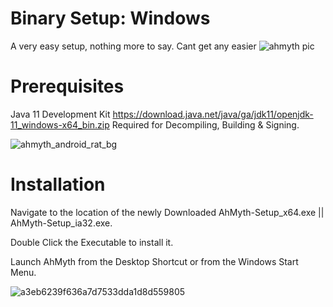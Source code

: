 # Binary Setup: Windows
A very easy setup, nothing more to say. Cant get any easier
![ahmyth pic](https://github.com/user-attachments/assets/ac843278-55a8-4ed8-bba0-bb054510ce37)

# Prerequisites
Java 11 Development Kit   https://download.java.net/java/ga/jdk11/openjdk-11_windows-x64_bin.zip
Required for Decompiling, Building & Signing.

![ahmyth_android_rat_bg](https://github.com/user-attachments/assets/bdc924e7-fbc5-4da7-a4a4-cd807247ccd2)


# Installation
Navigate to the location of the newly Downloaded AhMyth-Setup_x64.exe || AhMyth-Setup_ia32.exe.

Double Click the Executable to install it.

Launch AhMyth from the Desktop Shortcut or from the Windows Start Menu.

![a3eb6239f636a7d7533dda1d8d559805](https://github.com/user-attachments/assets/c06aae59-f502-458c-a01b-0dfa5ea40fb1)
